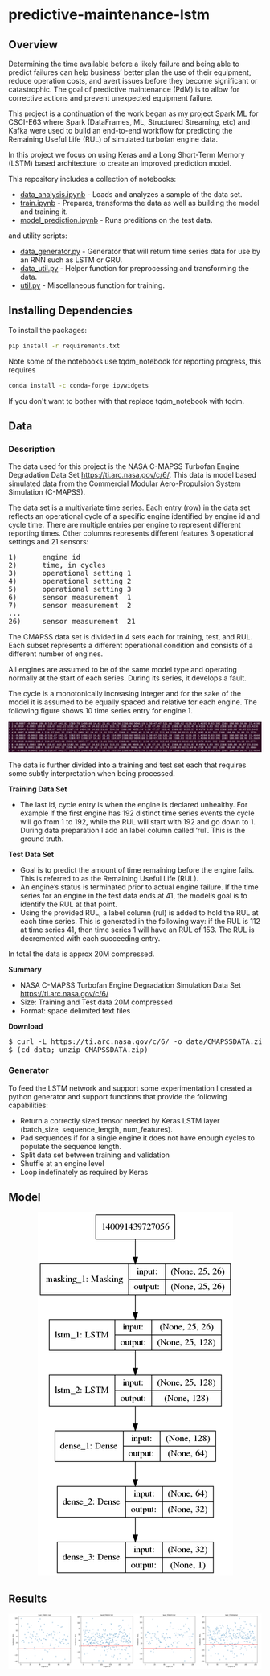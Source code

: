 # predictive-maintenance-lstm

## Overview
Determining the time available before a likely failure and being able to predict failures can help business’ 
better plan the use of their equipment, reduce operation costs, and avert issues before they become significant 
or catastrophic. The goal of predictive maintenance (PdM) is to allow for corrective actions and prevent 
unexpected equipment failure.

This project is a continuation of the work began as my project
[Spark ML](https://github.com/sabderra/predictive-maintenance-spark) for CSCI-E63 where
Spark (DataFrames, ML, Structured Streaming, etc) and Kafka were used to build an end-to-end workflow 
for predicting the Remaining Useful Life (RUL) of simulated turbofan engine data.

In this project we focus on using Keras and a Long Short-Term Memory (LSTM) based architecture to create an improved
 prediction model.
 
This repository includes a collection of notebooks:
* [data_analysis.ipynb](data_analysis.ipynb) - Loads and analyzes a sample of the data set.
* [train.ipynb](train.ipynb) - Prepares, transforms the data as well as building the model and training it.
* [model_prediction.ipynb](model_prediction.ipynb) - Runs preditions on the test data.

and utility scripts:
* [data_generator.py](data_generator.py) - Generator that will return time series data for use by an RNN such as LSTM or GRU.
* [data_util.py](data_util.py) - Helper function for preprocessing and transforming the data.
* [util.py](util.py) - Miscellaneous function for training.

## Installing Dependencies
To install the packages: 
```bash
pip install -r requirements.txt 
```

Note some of the notebooks use tqdm_notebook for reporting progress, this requires
```bash
conda install -c conda-forge ipywidgets
```
If you don't want to bother with that replace tqdm_notebook with tqdm.

## Data

### Description 
The data used for this project is the NASA C-MAPSS Turbofan Engine Degradation Data Set https://ti.arc.nasa.gov/c/6/.  This data is model based simulated data from the Commercial Modular Aero-Propulsion System Simulation (C-MAPSS).

The data set is a multivariate time series. Each entry (row) in the data set reflects an operational cycle of a specific engine identified by engine id and cycle time. There are multiple entries per engine to represent different reporting times. Other columns represents different features 3 operational settings and 21 sensors:

<pre>
1)      engine id
2)      time, in cycles
3)      operational setting 1
4)      operational setting 2
5)      operational setting 3
6)      sensor measurement  1
7)      sensor measurement  2
...
26)     sensor measurement  21
</pre>

The CMAPSS data set is divided in 4 sets each for training, test, and RUL. Each subset represents a different operational condition and consists of a different number of engines.

All engines are assumed to be of the same model type and operating normally at the start of each series.  During its series, it develops a fault.

The cycle is a monotonically increasing integer and for the sake of the model it is assumed to be equally spaced and relative for each engine. The following figure shows 10 time series entry for engine 1.

![Fragment of the raw data](doc/images/data_fragment.png)


The data is further divided into a training and test set each that requires some subtly interpretation when being processed.

**Training Data Set**
* The last id, cycle entry is when the engine is declared unhealthy. For example if the first engine has 192 distinct time series events the cycle will go from 1 to 192, while the RUL will start with 192 and go down to 1. During data preparation I add an label column called ‘rul’. This is the ground truth. 

**Test Data Set** 
* Goal is to predict the amount of time remaining before the engine fails. This is referred to as the Remaining Useful Life (RUL).
* An engine’s status is terminated prior to actual engine failure. If the time series for an engine in the test data ends at 41, the model’s goal is to identify the RUL at that point.
* Using the provided RUL, a label column (rul) is added to hold the RUL at each time series.  This is generated in the following way: if the RUL is 112 at time series 41, then time series 1 will have an RUL of 153. The RUL is decremented with each succeeding entry.

In total the data is approx 20M compressed.

**Summary**
* NASA C-MAPSS Turbofan Engine Degradation Simulation Data Set https://ti.arc.nasa.gov/c/6/ 
* Size: Training and Test data 20M compressed
* Format: space delimited text files


**Download**

<pre>
$ curl -L https://ti.arc.nasa.gov/c/6/ -o data/CMAPSSDATA.zip
$ (cd data; unzip CMAPSSDATA.zip)
</pre>

### Generator
To feed the LSTM network and support some experimentation I created a python generator and support functions that provide the following capabilities:
* Return a correctly sized tensor needed by Keras LSTM layer (batch_size, sequence_length, num_features).
* Pad sequences if for a single engine it does not have enough cycles to populate the sequence length.
* Split data set between training and validation
* Shuffle at an engine level
* Loop indefinately as required by Keras

## Model
<p align="center">
<img src ="doc/images/model.png" />
</p>

## Results

<p align="center">
<img src ="doc/images/test_predictions.png" />
</p>
